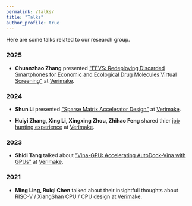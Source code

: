 ```yaml
---
permalink: /talks/
title: "Talks"
author_profile: true
---
```


Here are some talks related to our research group.

### 2025
- **Chuanzhao Zhang** presented ["EEVS: Redeploying Discarded Smartphones for Economic and Ecological Drug Molecules Virtual Screening"](https://www.bilibili.com/video/BV1arXXYgEFo/?spm_id_from=333.1387.homepage.video_card.click) at [Verimake](https://space.bilibili.com/356383684?spm_id_from=333.337.0.0).

### 2024
- **Shun Li** presented ["Sparse Matrix Accelerator Design"](https://www.bilibili.com/video/BV1mwq6YsEnW/?spm_id_from=333.1387.upload.video_card.click&vd_source=10df3a3f8bc63f236c895486f072d395) at [Verimake](https://space.bilibili.com/356383684?spm_id_from=333.337.0.0).

- **Huiyi Zhang, Xing Li, Xingxing Zhou, Zhihao Feng** shared thier [job hunting experience](https://www.bilibili.com/video/BV1d1421C73f/?spm_id_from=333.1387.upload.video_card.click&vd_source=10df3a3f8bc63f236c895486f072d395) at [Verimake](https://space.bilibili.com/356383684?spm_id_from=333.337.0.0).

### 2023
- **Shidi Tang** talked about ["Vina-GPU: Accelerating AutoDock-Vina with GPUs"](https://www.bilibili.com/video/BV1bD4y1V79d/?spm_id_from=333.1387.upload.video_card.click&vd_source=10df3a3f8bc63f236c895486f072d395) at [Verimake](https://space.bilibili.com/356383684?spm_id_from=333.337.0.0).

### 2021
- **Ming Ling, Ruiqi Chen** talked about their insightfull thoughts about RISC-V / XiangShan CPU / CPU design at [Verimake](https://space.bilibili.com/356383684?spm_id_from=333.337.0.0).